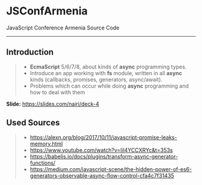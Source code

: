 # JSConfArmenia
JavaScript Conference Armenia Source Code

----------
## Introduction

> - **EcmaScript** 5/6/7/8, about kinds of **async** programming types.
> - Introduce an app working with **fs** module, written in all **async** kinds (callbacks, promises, generators, async/await).
> - Problems which can occur while doing **async** programming and how to deal with them

**Slide:** https://slides.com/nairi/deck-4

## Used Sources

> - https://alexn.org/blog/2017/10/11/javascript-promise-leaks-memory.html
> - https://www.youtube.com/watch?v=lil4YCCXRYc&t=353s
> - https://babeljs.io/docs/plugins/transform-async-generator-functions/
> - https://medium.com/javascript-scene/the-hidden-power-of-es6-generators-observable-async-flow-control-cfa4c7f31435
	

